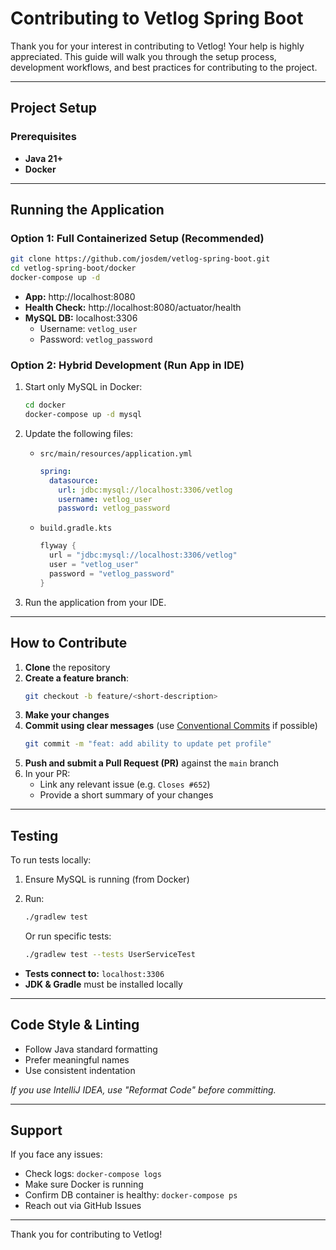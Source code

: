 # Contributing to Vetlog Spring Boot

Thank you for your interest in contributing to Vetlog! Your help is highly appreciated. This guide will walk you through
the setup process, development workflows, and best practices for contributing to the project.

---

## Project Setup

### Prerequisites

- **Java 21+**
- **Docker**

---

## Running the Application

### Option 1: Full Containerized Setup (Recommended)

```bash
git clone https://github.com/josdem/vetlog-spring-boot.git
cd vetlog-spring-boot/docker
docker-compose up -d
```

- **App:** http://localhost:8080
- **Health Check:** http://localhost:8080/actuator/health
- **MySQL DB:** localhost:3306
    - Username: `vetlog_user`
    - Password: `vetlog_password`

### Option 2: Hybrid Development (Run App in IDE)

1. Start only MySQL in Docker:

    ```bash
    cd docker
    docker-compose up -d mysql
    ```

2. Update the following files:

    - `src/main/resources/application.yml`

      ```yaml
      spring:
        datasource:
          url: jdbc:mysql://localhost:3306/vetlog
          username: vetlog_user
          password: vetlog_password
      ```

    - `build.gradle.kts`

      ```kotlin
      flyway {
        url = "jdbc:mysql://localhost:3306/vetlog"
        user = "vetlog_user"
        password = "vetlog_password"
      }
      ```

3. Run the application from your IDE.

---

## How to Contribute

1. **Clone** the repository
2. **Create a feature branch**:
    ```bash
    git checkout -b feature/<short-description>
    ```
3. **Make your changes**
4. **Commit using clear messages** (use [Conventional Commits](https://www.conventionalcommits.org/en/v1.0.0/) if
   possible)
    ```bash
    git commit -m "feat: add ability to update pet profile"
    ```
5. **Push and submit a Pull Request (PR)** against the `main` branch
6. In your PR:
    - Link any relevant issue (e.g. `Closes #652`)
    - Provide a short summary of your changes

---

## Testing

To run tests locally:

1. Ensure MySQL is running (from Docker)
2. Run:

    ```bash
    ./gradlew test
    ```

   Or run specific tests:

    ```bash
    ./gradlew test --tests UserServiceTest
    ```

- **Tests connect to:** `localhost:3306`
- **JDK & Gradle** must be installed locally

---

## Code Style & Linting

- Follow Java standard formatting
- Prefer meaningful names
- Use consistent indentation

_If you use IntelliJ IDEA, use "Reformat Code" before committing._

---

## Support

If you face any issues:

- Check logs: `docker-compose logs`
- Make sure Docker is running
- Confirm DB container is healthy: `docker-compose ps`
- Reach out via GitHub Issues

---

Thank you for contributing to Vetlog!️
